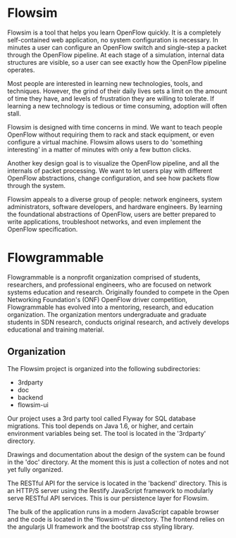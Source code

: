 # Flowsim

Flowsim is a tool that helps you learn OpenFlow quickly. It is a completely
self-contained web application, no system configuration is necessary. In minutes
a user can configure an OpenFlow switch and single-step a packet through the
OpenFlow pipeline. At each stage of a simulation, internal data structures
are visible, so a user can see exactly how the OpenFlow pipeline operates.

Most people are interested in learning new technologies, tools, and techniques. 
However, the grind of their daily lives sets a limit on the amount of time they 
have, and levels of frustration they are willing to tolerate. If learning a new
technology is tedious or time consuming, adoption will often stall.

Flowsim is designed with time concerns in mind. We want to teach people
OpenFlow without requiring them to rack and stack equipment, or even configure a
virtual machine. Flowsim allows users to do 'something interesting' in a matter
of minutes with only a few button clicks.

Another key design goal is to visualize the OpenFlow pipeline, and all the
internals of packet processing. We want to let users play with different
OpenFlow abstractions, change configuration, and see how packets flow through
the system. 

Flowsim appeals to a diverse group of people: network engineers, system
administrators, software developers, and hardware engineers. By learning the 
foundational abstractions of OpenFlow, users are better prepared to write 
applications, troubleshoot networks, and even implement the OpenFlow 
specification.

# Flowgrammable

Flowgrammable is a nonprofit organization comprised of students, researchers,
and professional engineers, who are focused on network systems education and
research. Originally founded to compete in the Open Networking Foundation's
(ONF) OpenFlow driver competition, Flowgrammable has evolved into a mentoring,
research, and education organization. The organization mentors undergraduate and
graduate students in SDN research, conducts original research, and actively
develops educational and training material.

## Organization

The Flowsim project is organized into the following subdirectories:
- 3rdparty
- doc
- backend
- flowsim-ui

Our project uses a 3rd party tool called Flyway for SQL database migrations.
This tool depends on Java 1.6, or higher, and certain environment variables
being set. The tool is located in the '3rdparty' directory.

Drawings and documentation about the design of the system can be found in the
'doc' directory. At the moment this is just a collection of notes and not yet
fully organized.

The RESTful API for the service is located in the 'backend' directory. This is
an HTTP/S server using the Restify JavaScript framework to modularly serve
RESTful API services. This is our persistence layer for Flowsim.

The bulk of the application runs in a modern JavaScript capable browser and the
code is located in the 'flowsim-ui' directory. The frontend relies on the
angularjs UI framework and the bootstrap css styling library.

